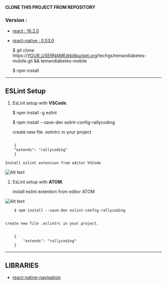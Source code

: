 **CLONE THIS PROJECT FROM REPOSITORY**

### Version :
* [react : 16.2.0 ](https://reactjs.org/)

* [react-native : 0.53.0](https://facebook.github.io/react-native/)

    $ git clone https://YOUR_USERNAME@bitbucket.org/techgs/temandiabetes-mobile.git && temandiabetes-mobile
    
    $ npm install

---

## ESLint Setup

1. EsLint setup with **VSCode**.

    $ npm install -g eslint
    
    $ npm install --save-dev eslint-config-rallycoding
    
    create new file .eslintrc in your project
    
<code>
    {
    "extends": "rallycoding"
    }
</code>


    Install eslint extension from editor VSCode

![Alt text](https://imgur.com/a/web5F "Install eslint from VSCode")

2. EsLint setup with **ATOM**.

    install eslint extention from editor ATOM

![Alt text](https://imgur.com/a/aWOKj "Install eslint from ATOM")


        $ npm install --save-dev eslint-config-rallycoding 
    
    
    create new file .eslintrc in yout project.
<code>
    {
        "extends": "rallycoding"
    }
</code>

---

## LIBRARIES
* [react-native-navigation](https://wix.github.io/react-native-navigation/#/)